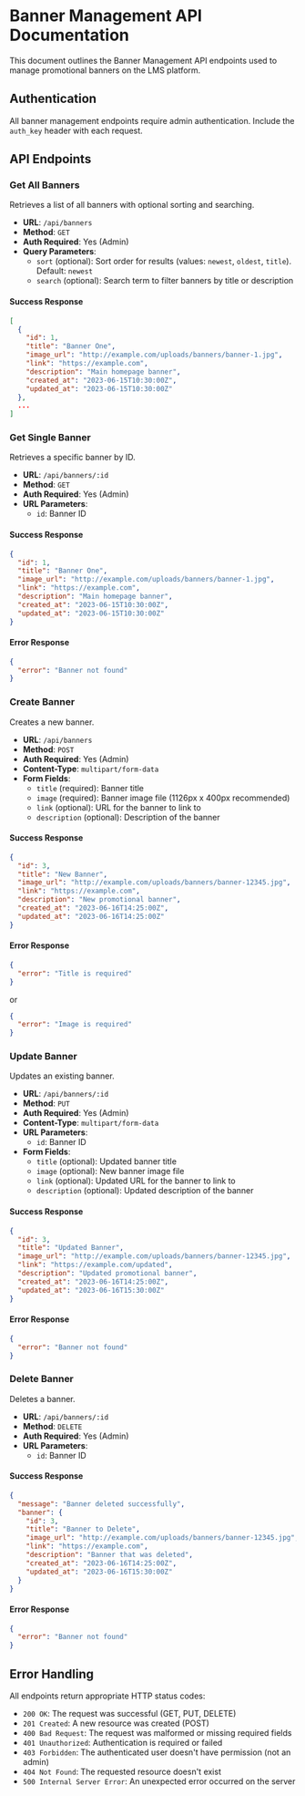 # Banner Management API Documentation

This document outlines the Banner Management API endpoints used to manage promotional banners on the LMS platform.

## Authentication

All banner management endpoints require admin authentication. Include the `auth_key` header with each request.

## API Endpoints

### Get All Banners

Retrieves a list of all banners with optional sorting and searching.

- **URL**: `/api/banners`
- **Method**: `GET`
- **Auth Required**: Yes (Admin)
- **Query Parameters**:
  - `sort` (optional): Sort order for results (values: `newest`, `oldest`, `title`). Default: `newest`
  - `search` (optional): Search term to filter banners by title or description

#### Success Response

```json
[
  {
    "id": 1,
    "title": "Banner One",
    "image_url": "http://example.com/uploads/banners/banner-1.jpg",
    "link": "https://example.com",
    "description": "Main homepage banner",
    "created_at": "2023-06-15T10:30:00Z",
    "updated_at": "2023-06-15T10:30:00Z"
  },
  ...
]
```

### Get Single Banner

Retrieves a specific banner by ID.

- **URL**: `/api/banners/:id`
- **Method**: `GET`
- **Auth Required**: Yes (Admin)
- **URL Parameters**:
  - `id`: Banner ID

#### Success Response

```json
{
  "id": 1,
  "title": "Banner One",
  "image_url": "http://example.com/uploads/banners/banner-1.jpg",
  "link": "https://example.com",
  "description": "Main homepage banner",
  "created_at": "2023-06-15T10:30:00Z",
  "updated_at": "2023-06-15T10:30:00Z"
}
```

#### Error Response

```json
{
  "error": "Banner not found"
}
```

### Create Banner

Creates a new banner.

- **URL**: `/api/banners`
- **Method**: `POST`
- **Auth Required**: Yes (Admin)
- **Content-Type**: `multipart/form-data`
- **Form Fields**:
  - `title` (required): Banner title
  - `image` (required): Banner image file (1126px x 400px recommended)
  - `link` (optional): URL for the banner to link to
  - `description` (optional): Description of the banner

#### Success Response

```json
{
  "id": 3,
  "title": "New Banner",
  "image_url": "http://example.com/uploads/banners/banner-12345.jpg",
  "link": "https://example.com",
  "description": "New promotional banner",
  "created_at": "2023-06-16T14:25:00Z",
  "updated_at": "2023-06-16T14:25:00Z"
}
```

#### Error Response

```json
{
  "error": "Title is required"
}
```

or

```json
{
  "error": "Image is required"
}
```

### Update Banner

Updates an existing banner.

- **URL**: `/api/banners/:id`
- **Method**: `PUT`
- **Auth Required**: Yes (Admin)
- **Content-Type**: `multipart/form-data`
- **URL Parameters**:
  - `id`: Banner ID
- **Form Fields**:
  - `title` (optional): Updated banner title
  - `image` (optional): New banner image file
  - `link` (optional): Updated URL for the banner to link to
  - `description` (optional): Updated description of the banner

#### Success Response

```json
{
  "id": 3,
  "title": "Updated Banner",
  "image_url": "http://example.com/uploads/banners/banner-12345.jpg",
  "link": "https://example.com/updated",
  "description": "Updated promotional banner",
  "created_at": "2023-06-16T14:25:00Z",
  "updated_at": "2023-06-16T15:30:00Z"
}
```

#### Error Response

```json
{
  "error": "Banner not found"
}
```

### Delete Banner

Deletes a banner.

- **URL**: `/api/banners/:id`
- **Method**: `DELETE`
- **Auth Required**: Yes (Admin)
- **URL Parameters**:
  - `id`: Banner ID

#### Success Response

```json
{
  "message": "Banner deleted successfully",
  "banner": {
    "id": 3,
    "title": "Banner to Delete",
    "image_url": "http://example.com/uploads/banners/banner-12345.jpg",
    "link": "https://example.com",
    "description": "Banner that was deleted",
    "created_at": "2023-06-16T14:25:00Z",
    "updated_at": "2023-06-16T15:30:00Z"
  }
}
```

#### Error Response

```json
{
  "error": "Banner not found"
}
```

## Error Handling

All endpoints return appropriate HTTP status codes:

- `200 OK`: The request was successful (GET, PUT, DELETE)
- `201 Created`: A new resource was created (POST)
- `400 Bad Request`: The request was malformed or missing required fields
- `401 Unauthorized`: Authentication is required or failed
- `403 Forbidden`: The authenticated user doesn't have permission (not an admin)
- `404 Not Found`: The requested resource doesn't exist
- `500 Internal Server Error`: An unexpected error occurred on the server 